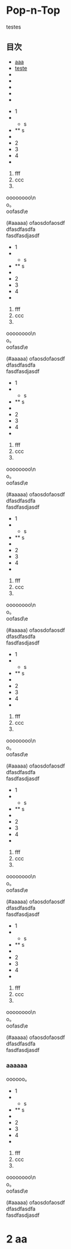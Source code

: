 # Pop-n-Top

testes
## 目次
- [aaa](#aaaaaa)
 - [teste](#2-aa)
 -
 -
 -
 -
 -

* 1
* * s
* ** s
* 
* 2
* 3
* 4
* 

1. fff
2. ccc
3. 
oooooooo\n  
o。  
oofasd\e  

(#aaaaa)
ofaosdofaosdf  
dfasdfasdfa  
fasdfasdjasdf  

* 1
* * s
* ** s
* 
* 2
* 3
* 4
* 

1. fff
2. ccc
3. 
oooooooo\n  
o。  
oofasd\e  

(#aaaaa)
ofaosdofaosdf  
dfasdfasdfa  
fasdfasdjasdf  

* 1
* * s
* ** s
* 
* 2
* 3
* 4
* 

1. fff
2. ccc
3. 
oooooooo\n  
o。  
oofasd\e  

(#aaaaa)
ofaosdofaosdf  
dfasdfasdfa  
fasdfasdjasdf  

* 1
* * s
* ** s
* 
* 2
* 3
* 4
* 

1. fff
2. ccc
3. 
oooooooo\n  
o。  
oofasd\e  

(#aaaaa)
ofaosdofaosdf  
dfasdfasdfa  
fasdfasdjasdf  

* 1
* * s
* ** s
* 
* 2
* 3
* 4
* 

1. fff
2. ccc
3. 
oooooooo\n  
o。  
oofasd\e  

(#aaaaa)
ofaosdofaosdf  
dfasdfasdfa  
fasdfasdjasdf  

* 1
* * s
* ** s
* 
* 2
* 3
* 4
* 

1. fff
2. ccc
3. 
oooooooo\n  
o。  
oofasd\e  

(#aaaaa)
ofaosdofaosdf  
dfasdfasdfa  
fasdfasdjasdf  

* 1
* * s
* ** s
* 
* 2
* 3
* 4
* 

1. fff
2. ccc
3. 
oooooooo\n  
o。  
oofasd\e  

(#aaaaa)
ofaosdofaosdf  
dfasdfasdfa  
fasdfasdjasdf  
<a id="anchor1"></a>
### aaaaaa
oooooo。  

* 1
* * s
* ** s
* 
* 2
* 3
* 4
* 

1. fff
2. ccc
3. 
oooooooo\n  
o。  
oofasd\e  

(#aaaaa)
ofaosdofaosdf  
dfasdfasdfa  
fasdfasdjasdf  

# 2 aa
